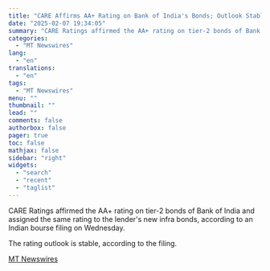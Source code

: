 ```yaml
---
title: "CARE Affirms AA+ Rating on Bank of India's Bonds; Outlook Stable"
date: "2025-02-07 19:34:05"
summary: "CARE Ratings affirmed the AA+ rating on tier-2 bonds of Bank of India  and assigned the same rating to the lender's new infra bonds, according to an Indian bourse filing on Wednesday. The rating outlook is stable, according to the filing."
categories:
  - "MT Newswires"
lang:
  - "en"
translations:
  - "en"
tags:
  - "MT Newswires"
menu: ""
thumbnail: ""
lead: ""
comments: false
authorbox: false
pager: true
toc: false
mathjax: false
sidebar: "right"
widgets:
  - "search"
  - "recent"
  - "taglist"
---
```


CARE Ratings affirmed the AA+ rating on tier-2 bonds of Bank of India and assigned the same rating to the lender's new infra bonds, according to an Indian bourse filing on Wednesday.

The rating outlook is stable, according to the filing.

[MT Newswires](https://www.tradingview.com/news/mtnewswires.com:20250207:G2465137:0/)
